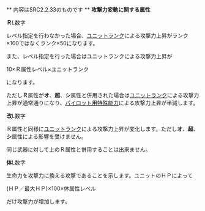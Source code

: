 ** 内容はSRC2.2.33のものです **
**攻撃力変動に関する属性**

**Ｒ**L数字

レベル指定を行わなかった場合、[ユニットランク](ユニットランク.md)による攻撃力上昇がランク×100ではなくランク×50になります。

また、レベル指定を行った場合はユニットランクによる攻撃力上昇が

10×Ｒ属性レベル×ユニットランク

になります。

ただし**Ｒ**属性が**オ**、**超**、**シ**属性と併用された場合は[ユニットランク](ユニットランク.md)による攻撃力上昇が通常通りになり、[パイロット用特殊能力](パイロット用特殊能力.md)による攻撃力上昇が半減します。

**改**L数字

Ｒ属性と同様に[ユニットランク](ユニットランク.md)による攻撃力上昇が変化します。ただし**オ**、**超**、**シ**属性による影響を受けません。

同じ武器に対して上のＲ属性と併用することは出来ません。

**体**L数字

生命力を攻撃力に換える攻撃であることを示します。ユニットのＨＰによって

(ＨＰ／最大ＨＰ)×100×体属性レベル

だけ攻撃力が増加します。
